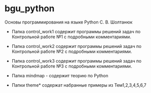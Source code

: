 # bgu_python
Основы программирования на языке Python C. В. Шолтанюк

* Папка control_work1 содержит программы решений задач по Контрольной работе №1 с подробными комментариями.
* Папка control_work2 содержит программы решений задач по Контрольной работе №2 с подробными комментариями.
* Папка control_work3 содержит программы решений задач по Контрольной работе №3 с подробными комментариями.

* Папка mindmap - содержит теорию по Python
* Папки theme* содержат набранные примеры из Тем1,2,3,4,5,6,7 

